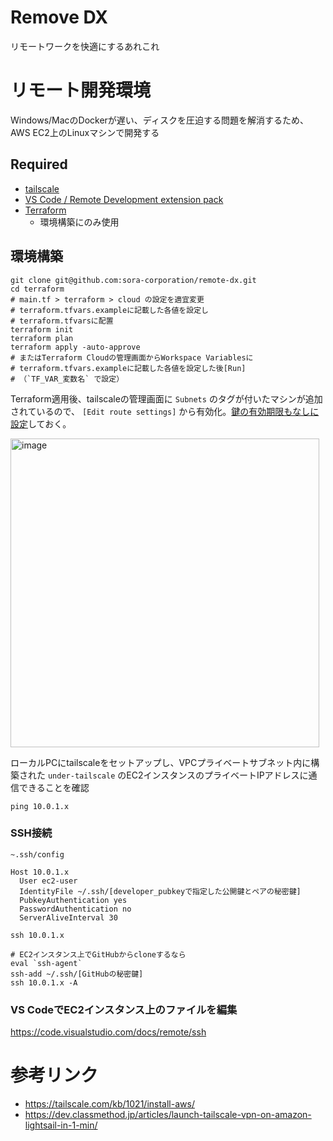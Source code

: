 # Remove DX

リモートワークを快適にするあれこれ

# リモート開発環境

Windows/MacのDockerが遅い、ディスクを圧迫する問題を解消するため、AWS EC2上のLinuxマシンで開発する

## Required

- [tailscale](https://tailscale.com/)
- [VS Code / Remote Development extension pack](https://code.visualstudio.com/docs/remote/ssh)
- [Terraform](https://www.terraform.io/)
  - 環境構築にのみ使用

## 環境構築

```
git clone git@github.com:sora-corporation/remote-dx.git
cd terraform
# main.tf > terraform > cloud の設定を適宜変更
# terraform.tfvars.exampleに記載した各値を設定し
# terraform.tfvarsに配置
terraform init
terraform plan
terraform apply -auto-approve
# またはTerraform Cloudの管理画面からWorkspace Variablesに
# terraform.tfvars.exampleに記載した各値を設定した後[Run]
# （`TF_VAR_変数名` で設定）
```

Terraform適用後、tailscaleの管理画面に `Subnets` のタグが付いたマシンが追加されているので、 `[Edit route settings]` から有効化。[鍵の有効期限もなしに設定](https://tailscale.com/kb/1021/install-aws/#step-5-configure-your-tailscale-network)しておく。

<img width="494" alt="image" src="https://user-images.githubusercontent.com/133594/171769992-86dd885a-d1fa-4666-8176-6196e40623ad.png">


ローカルPCにtailscaleをセットアップし、VPCプライベートサブネット内に構築された `under-tailscale` のEC2インスタンスのプライベートIPアドレスに通信できることを確認
```
ping 10.0.1.x
```

### SSH接続

`~.ssh/config`  

```
Host 10.0.1.x
  User ec2-user
  IdentityFile ~/.ssh/[developer_pubkeyで指定した公開鍵とペアの秘密鍵]
  PubkeyAuthentication yes
  PasswordAuthentication no
  ServerAliveInterval 30
```

```
ssh 10.0.1.x

# EC2インスタンス上でGitHubからcloneするなら
eval `ssh-agent`
ssh-add ~/.ssh/[GitHubの秘密鍵]
ssh 10.0.1.x -A
```

### VS CodeでEC2インスタンス上のファイルを編集

https://code.visualstudio.com/docs/remote/ssh

# 参考リンク

- https://tailscale.com/kb/1021/install-aws/
- https://dev.classmethod.jp/articles/launch-tailscale-vpn-on-amazon-lightsail-in-1-min/
